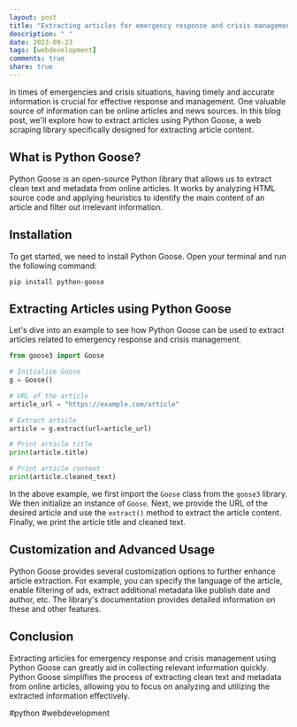 ```yaml
---
layout: post
title: "Extracting articles for emergency response and crisis management using Python Goose"
description: " "
date: 2023-09-23
tags: [webdevelopment]
comments: true
share: true
---
```


In times of emergencies and crisis situations, having timely and accurate information is crucial for effective response and management. One valuable source of information can be online articles and news sources. In this blog post, we'll explore how to extract articles using Python Goose, a web scraping library specifically designed for extracting article content.

## What is Python Goose?
Python Goose is an open-source Python library that allows us to extract clean text and metadata from online articles. It works by analyzing HTML source code and applying heuristics to identify the main content of an article and filter out irrelevant information.

## Installation
To get started, we need to install Python Goose. Open your terminal and run the following command:

```shell
pip install python-goose
```

## Extracting Articles using Python Goose
Let's dive into an example to see how Python Goose can be used to extract articles related to emergency response and crisis management.

```python
from goose3 import Goose

# Initialize Goose
g = Goose()

# URL of the article
article_url = "https://example.com/article"

# Extract article
article = g.extract(url=article_url)

# Print article title
print(article.title)

# Print article content
print(article.cleaned_text)
```

In the above example, we first import the `Goose` class from the `goose3` library. We then initialize an instance of `Goose`. Next, we provide the URL of the desired article and use the `extract()` method to extract the article content. Finally, we print the article title and cleaned text.

## Customization and Advanced Usage
Python Goose provides several customization options to further enhance article extraction. For example, you can specify the language of the article, enable filtering of ads, extract additional metadata like publish date and author, etc. The library's documentation provides detailed information on these and other features.

## Conclusion
Extracting articles for emergency response and crisis management using Python Goose can greatly aid in collecting relevant information quickly. Python Goose simplifies the process of extracting clean text and metadata from online articles, allowing you to focus on analyzing and utilizing the extracted information effectively.

#python #webdevelopment